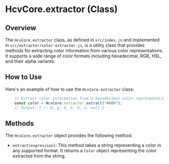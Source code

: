 # HcvCore.extractor (Class)

## Overview
The `HcvCore.extractor` class, as defined in `src/index.js` and implemented in `src/extractor/color-extractor.js`, is a utility class that provides methods for extracting color information from various color representations. It supports a wide range of color formats including hexadecimal, RGB, HSL, and their alpha variants.

## How to Use
Here's an example of how to use the `HcvCore.extractor` class:
```javascript
    // Extract color information from a hexadecimal color representation
    const color = HcvCore.extractor.extract("#000");
    // Output: { r: 0, g: 0, b: 0, a: null }
```

## Methods
The `HcvCore.extractor` object provides the following method:

* `extract(expression)`: This method takes a string representing a color in any supported format. It returns a `Color` object representing the color extracted from the string.
